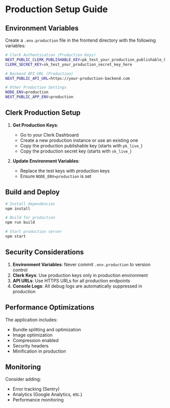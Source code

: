 # Production Setup Guide

## Environment Variables

Create a `.env.production` file in the frontend directory with the following variables:

```bash
# Clerk Authentication (Production Keys)
NEXT_PUBLIC_CLERK_PUBLISHABLE_KEY=pk_test_your_production_publishable_key_here
CLERK_SECRET_KEY=sk_test_your_production_secret_key_here

# Backend API URL (Production)
NEXT_PUBLIC_API_URL=https://your-production-backend.com

# Other Production Settings
NODE_ENV=production
NEXT_PUBLIC_APP_ENV=production
```

## Clerk Production Setup

1. **Get Production Keys**: 
   - Go to your Clerk Dashboard
   - Create a new production instance or use an existing one
   - Copy the production publishable key (starts with `pk_live_`)
   - Copy the production secret key (starts with `sk_live_`)

2. **Update Environment Variables**:
   - Replace the test keys with production keys
   - Ensure `NODE_ENV=production` is set

## Build and Deploy

```bash
# Install dependencies
npm install

# Build for production
npm run build

# Start production server
npm start
```

## Security Considerations

1. **Environment Variables**: Never commit `.env.production` to version control
2. **Clerk Keys**: Use production keys only in production environment
3. **API URLs**: Use HTTPS URLs for all production endpoints
4. **Console Logs**: All debug logs are automatically suppressed in production

## Performance Optimizations

The application includes:
- Bundle splitting and optimization
- Image optimization
- Compression enabled
- Security headers
- Minification in production

## Monitoring

Consider adding:
- Error tracking (Sentry)
- Analytics (Google Analytics, etc.)
- Performance monitoring
